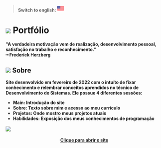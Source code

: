 > #### Switch to english: <kbd>[<img title="English" alt="English" src="flags/united-states.png" width="22">](translation/english/README.en.md)</kbd>

# <img src="https://cdn-icons-png.flaticon.com/512/1752/1752935.png" width="40px;" /> Portfólio

<strong>"A verdadeira motivação vem de realização, desenvolvimento pessoal, satisfação no trabalho e reconhecimento."<strong><br>
╼ Frederick Herzberg

## <img src="https://cdn-icons-png.flaticon.com/512/1752/1752919.png" width="40px;" /> Sobre

Site desenvolvido em fevereiro de 2022 com o intuíto de fixar conhecimento e relembrar conceitos aprendidos no técnico de Desenvolvimento de Sistemas. Ele possue 4 diferentes sessões:
  - <strong>Main</strong>: Introdução do site
  - <strong>Sobre</strong>: Texto sobre mim e acesso ao meu currículo
  - <strong>Projetos</strong>: Onde mostro meus projetos atuais
  - <strong>Habilidades</strong>: Exposição dos meus conhecimentos de programação

<img align="center" src="https://i.pinimg.com/originals/18/19/9f/18199fa1f69f486283f57d4d6c301803.gif" width="500px;" />
  
<h4 align="center"><a href="https://lauraferrari.netlify.app/">Clique para abrir o site</a></h4>



